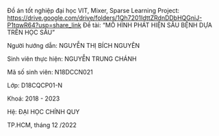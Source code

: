 Đồ án tốt nghiệp đại học
VIT, Mixer, Sparse Learning Project: https://drive.google.com/drive/folders/1Qh7201IdttZRdnDDbHQGniJ-P1tqwR64?usp=share_link
Đề tài: “MÔ HÌNH PHÁT HIỆN SÂU BỆNH DỰA TRÊN HỌC SÂU”

Người hướng dẫn: NGUYỄN THỊ BÍCH NGUYÊN

Sinh viên thực hiện: NGUYỄN TRUNG CHÁNH

Mã số sinh viên: N18DCCN021

Lớp: D18CQCP01-N

Khoá: 2018 - 2023

Hệ: ĐẠI HỌC CHÍNH QUY

TP.HCM, tháng 12 /2022
